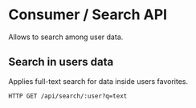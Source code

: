 # Consumer / Search API

Allows to search among user data.

## Search in users data

Applies full-text search for data inside users favorites.

```plain
HTTP GET /api/search/:user?q=text
```